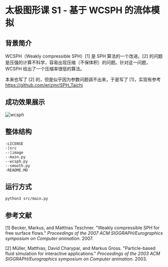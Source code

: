 # 太极图形课 S1 - 基于 WCSPH 的流体模拟
## 背景简介
WCSPH（Weakly compressible SPH）[1] 是 SPH 算法的一个改进。[2] 的问题是压强的计算不科学，容易出现压缩（不保体积）的问题。针对这一问题，WCSPH 给出了一个压缩率很低的算法。

本来也写了 [2] 的，但是似乎因为参数问题调不出来，于是写了 [1]，实现有参考 https://github.com/erizmr/SPH_Taichi

## 成功效果展示

![wcsph](./src/image/wcsph.gif)

## 整体结构
```
-LICENSE
-|src
--|image
--main.py
--wcsph.py
--smooth.py
-README.MD
```

## 运行方式
`python3 src/main.py`

## 参考文献

[1] Becker, Markus, and Matthias Teschner. "Weakly compressible SPH for free surface flows." *Proceedings of the 2007 ACM SIGGRAPH/Eurographics symposium on Computer animation*. 2007.

[2] Müller, Matthias, David Charypar, and Markus Gross. "Particle-based fluid simulation for interactive applications." *Proceedings of the 2003 ACM SIGGRAPH/Eurographics symposium on Computer animation*. 2003.
